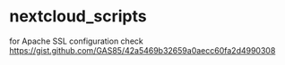 # nextcloud_scripts

for Apache SSL configuration check https://gist.github.com/GAS85/42a5469b32659a0aecc60fa2d4990308
